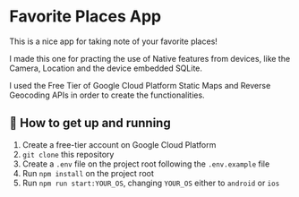 # Favorite Places App

This is a nice app for taking note of your favorite places!

I made this one for practing the use of Native features from devices, like the Camera,
Location and the device embedded SQLite.

I used the Free Tier of Google Cloud Platform Static Maps and Reverse Geocoding
APIs in order to create the functionalities.

## 🚀 How to get up and running

1. Create a free-tier account on Google Cloud Platform
2. `git clone` this repository
3. Create a `.env` file on the project root following the `.env.example` file
4. Run `npm install` on the project root
5. Run `npm run start:YOUR_OS`, changing `YOUR_OS` either to `android` or `ios`
